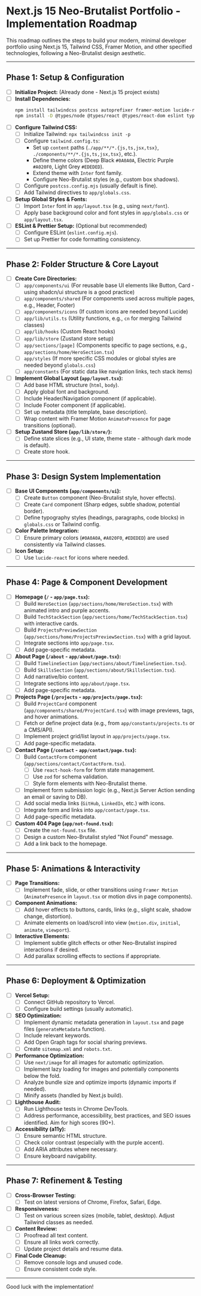 # Next.js 15 Neo-Brutalist Portfolio - Implementation Roadmap

This roadmap outlines the steps to build your modern, minimal developer portfolio using Next.js 15, Tailwind CSS, Framer Motion, and other specified technologies, following a Neo-Brutalist design aesthetic.

---

## **Phase 1: Setup & Configuration**

- [ ] **Initialize Project:** (Already done - Next.js 15 project exists)
- [ ] **Install Dependencies:**
  ```bash
  npm install tailwindcss postcss autoprefixer framer-motion lucide-react react-hook-form zod zustand class-variance-authority clsx tailwind-merge
  npm install -D @types/node @types/react @types/react-dom eslint typescript eslint-config-next
  ```
- [ ] **Configure Tailwind CSS:**
    - [ ] Initialize Tailwind: `npx tailwindcss init -p`
    - [ ] Configure `tailwind.config.ts`:
        - Set up `content` paths (`./app/**/*.{js,ts,jsx,tsx}`, `./components/**/*.{js,ts,jsx,tsx}`, etc.).
        - Define theme colors (Deep Black `#0A0A0A`, Electric Purple `#A020F0`, Light Grey `#EDEDED`).
        - Extend theme with `Inter` font family.
        - Configure Neo-Brutalist styles (e.g., custom box shadows).
    - [ ] Configure `postcss.config.mjs` (usually default is fine).
    - [ ] Add Tailwind directives to `app/globals.css`.
- [ ] **Setup Global Styles & Fonts:**
    - [ ] Import `Inter` font in `app/layout.tsx` (e.g., using `next/font`).
    - [ ] Apply base background color and font styles in `app/globals.css` or `app/layout.tsx`.
- [ ] **ESLint & Prettier Setup:** (Optional but recommended)
    - [ ] Configure ESLint (`eslint.config.mjs`).
    - [ ] Set up Prettier for code formatting consistency.

---

## **Phase 2: Folder Structure & Core Layout**

- [ ] **Create Core Directories:**
    - [ ] `app/components/ui` (For reusable base UI elements like Button, Card - using shadcn/ui structure is a good practice)
    - [ ] `app/components/shared` (For components used across multiple pages, e.g., Header, Footer)
    - [ ] `app/components/icons` (If custom icons are needed beyond Lucide)
    - [ ] `app/lib/utils.ts` (Utility functions, e.g., `cn` for merging Tailwind classes)
    - [ ] `app/lib/hooks` (Custom React hooks)
    - [ ] `app/lib/store` (Zustand store setup)
    - [ ] `app/sections/[page]` (Components specific to page sections, e.g., `app/sections/home/HeroSection.tsx`)
    - [ ] `app/styles` (If more specific CSS modules or global styles are needed beyond `globals.css`)
    - [ ] `app/constants` (For static data like navigation links, tech stack items)
- [ ] **Implement Global Layout (`app/layout.tsx`):**
    - [ ] Add base HTML structure (`html`, `body`).
    - [ ] Apply global font and background.
    - [ ] Include Header/Navigation component (if applicable).
    - [ ] Include Footer component (if applicable).
    - [ ] Set up metadata (title template, base description).
    - [ ] Wrap content with Framer Motion `AnimatePresence` for page transitions (optional).
- [ ] **Setup Zustand Store (`app/lib/store/`):**
    - [ ] Define state slices (e.g., UI state, theme state - although dark mode is default).
    - [ ] Create store hook.

---

## **Phase 3: Design System Implementation**

- [ ] **Base UI Components (`app/components/ui`):**
    - [ ] Create `Button` component (Neo-Brutalist style, hover effects).
    - [ ] Create `Card` component (Sharp edges, subtle shadow, potential border).
    - [ ] Define typography styles (headings, paragraphs, code blocks) in `globals.css` or Tailwind config.
- [ ] **Color Palette Integration:**
    - [ ] Ensure primary colors (`#0A0A0A`, `#A020F0`, `#EDEDED`) are used consistently via Tailwind classes.
- [ ] **Icon Setup:**
    - [ ] Use `lucide-react` for icons where needed.

---

## **Phase 4: Page & Component Development**

- [ ] **Homepage (`/` - `app/page.tsx`):**
    - [ ] Build `HeroSection` (`app/sections/home/HeroSection.tsx`) with animated intro and purple accents.
    - [ ] Build `TechStackSection` (`app/sections/home/TechStackSection.tsx`) with interactive cards.
    - [ ] Build `ProjectsPreviewSection` (`app/sections/home/ProjectsPreviewSection.tsx`) with a grid layout.
    - [ ] Integrate sections into `app/page.tsx`.
    - [ ] Add page-specific metadata.
- [ ] **About Page (`/about` - `app/about/page.tsx`):**
    - [ ] Build `TimelineSection` (`app/sections/about/TimelineSection.tsx`).
    - [ ] Build `SkillsSection` (`app/sections/about/SkillsSection.tsx`).
    - [ ] Add narrative/bio content.
    - [ ] Integrate sections into `app/about/page.tsx`.
    - [ ] Add page-specific metadata.
- [ ] **Projects Page (`/projects` - `app/projects/page.tsx`):**
    - [ ] Build `ProjectCard` component (`app/components/shared/ProjectCard.tsx`) with image previews, tags, and hover animations.
    - [ ] Fetch or define project data (e.g., from `app/constants/projects.ts` or a CMS/API).
    - [ ] Implement project grid/list layout in `app/projects/page.tsx`.
    - [ ] Add page-specific metadata.
- [ ] **Contact Page (`/contact` - `app/contact/page.tsx`):**
    - [ ] Build `ContactForm` component (`app/sections/contact/ContactForm.tsx`).
        - [ ] Use `react-hook-form` for form state management.
        - [ ] Use `zod` for schema validation.
        - [ ] Style form elements with Neo-Brutalist theme.
    - [ ] Implement form submission logic (e.g., Next.js Server Action sending an email or saving to DB).
    - [ ] Add social media links (`GitHub`, `LinkedIn`, etc.) with icons.
    - [ ] Integrate form and links into `app/contact/page.tsx`.
    - [ ] Add page-specific metadata.
- [ ] **Custom 404 Page (`app/not-found.tsx`):**
    - [ ] Create the `not-found.tsx` file.
    - [ ] Design a custom Neo-Brutalist styled "Not Found" message.
    - [ ] Add a link back to the homepage.

---

## **Phase 5: Animations & Interactivity**

- [ ] **Page Transitions:**
    - [ ] Implement fade, slide, or other transitions using `Framer Motion` (`AnimatePresence` in `layout.tsx` or motion divs in page components).
- [ ] **Component Animations:**
    - [ ] Add hover effects to buttons, cards, links (e.g., slight scale, shadow change, distortion).
    - [ ] Animate elements on load/scroll into view (`motion.div`, `initial`, `animate`, `viewport`).
- [ ] **Interactive Elements:**
    - [ ] Implement subtle glitch effects or other Neo-Brutalist inspired interactions if desired.
    - [ ] Add parallax scrolling effects to sections if appropriate.

---

## **Phase 6: Deployment & Optimization**

- [ ] **Vercel Setup:**
    - [ ] Connect GitHub repository to Vercel.
    - [ ] Configure build settings (usually automatic).
- [ ] **SEO Optimization:**
    - [ ] Implement dynamic metadata generation in `layout.tsx` and page files (`generateMetadata` function).
    - [ ] Include relevant keywords.
    - [ ] Add Open Graph tags for social sharing previews.
    - [ ] Create `sitemap.xml` and `robots.txt`.
- [ ] **Performance Optimization:**
    - [ ] Use `next/image` for all images for automatic optimization.
    - [ ] Implement lazy loading for images and potentially components below the fold.
    - [ ] Analyze bundle size and optimize imports (dynamic imports if needed).
    - [ ] Minify assets (handled by Next.js build).
- [ ] **Lighthouse Audit:**
    - [ ] Run Lighthouse tests in Chrome DevTools.
    - [ ] Address performance, accessibility, best practices, and SEO issues identified. Aim for high scores (90+).
- [ ] **Accessibility (a11y):**
    - [ ] Ensure semantic HTML structure.
    - [ ] Check color contrast (especially with the purple accent).
    - [ ] Add ARIA attributes where necessary.
    - [ ] Ensure keyboard navigability.

---

## **Phase 7: Refinement & Testing**

- [ ] **Cross-Browser Testing:**
    - [ ] Test on latest versions of Chrome, Firefox, Safari, Edge.
- [ ] **Responsiveness:**
    - [ ] Test on various screen sizes (mobile, tablet, desktop). Adjust Tailwind classes as needed.
- [ ] **Content Review:**
    - [ ] Proofread all text content.
    - [ ] Ensure all links work correctly.
    - [ ] Update project details and resume data.
- [ ] **Final Code Cleanup:**
    - [ ] Remove console logs and unused code.
    - [ ] Ensure consistent code style.

---

Good luck with the implementation!
